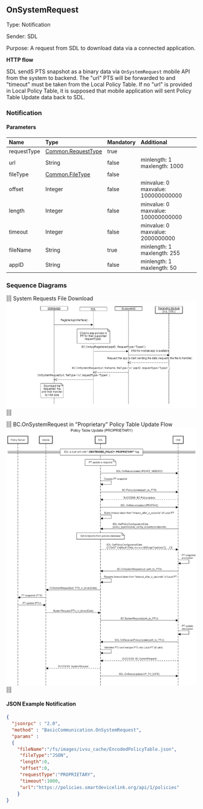 ## OnSystemRequest

Type: Notification

Sender: SDL

Purpose: A request from SDL to download data via a connected application.

**HTTP flow**

SDL sendS PTS snapshot as a binary data via `OnSystemRequest` mobile API from the system to backend. The "url" PTS will be forwarded to and "timeout" must be taken from the Local Policy Table.
If no "url" is provided in Local Policy Table, it is supposed that mobile application will sent Policy Table Update data back to SDL.

### Notification

#### Parameters

|Name|Type|Mandatory|Additional|
|:---|:---|:--------|:---------|
|requestType|[Common.RequestType](../../common/enums/#requesttype)|true||
|url|String|false|minlength: 1<br>maxlength: 1000|
|fileType|[Common.FileType](../../common/enums/#filetype)|false||
|offset|Integer|false|minvalue: 0<br>maxvalue: 100000000000|
|length|Integer|false|minvalue: 0<br>maxvalue: 100000000000|
|timeout|Integer|false|minvalue: 0<br>maxvalue: 2000000000|
|fileName|String|true|minlength: 1<br>maxlength: 255|
|appID|String|false|minlength: 1<br>maxlength: 50|

### Sequence Diagrams
|||
System Requests File Download
![OnSystemRequest](./assets/OnSystemRequest.png)
|||

|||
BC.OnSystemRequest in "Proprietary" Policy Table Update Flow
![Proprietary PTU](./assets/OnSystemRequest_in_Proprietary_PTU_flow.png)
|||

#### JSON Example Notification
```json
{
  "jsonrpc" : "2.0",
  "method" : "BasicCommunication.OnSystemRequest",
  "params" :
  {
    "fileName":"/fs/images/ivsu_cache/EncodedPolicyTable.json",
     "fileType":"JSON",
     "length":0,
     "offset":0,
     "requestType":"PROPRIETARY",
     "timeout":1000,
     "url":"https://policies.smartdevicelink.org/api/1/policies"
    }
}
```
